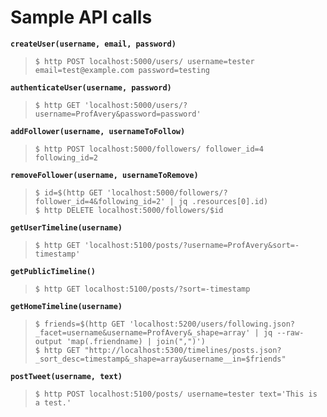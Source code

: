 # Sample API calls

**`createUser(username, email, password)`**

> ```shell-session
> $ http POST localhost:5000/users/ username=tester email=test@example.com password=testing
> ```

**`authenticateUser(username, password)`**

> ```shell-session
> $ http GET 'localhost:5000/users/?username=ProfAvery&password=password'
> ```

**`addFollower(username, usernameToFollow)`**

> ```shell-session
> $ http POST localhost:5000/followers/ follower_id=4 following_id=2
> ```

**`removeFollower(username, usernameToRemove)`**

> ```shell-session
> $ id=$(http GET 'localhost:5000/followers/?follower_id=4&following_id=2' | jq .resources[0].id)
> $ http DELETE localhost:5000/followers/$id
> ```

**`getUserTimeline(username)`**

> ```shell-session
> $ http GET 'localhost:5100/posts/?username=ProfAvery&sort=-timestamp'
> ```

**`getPublicTimeline()`**

> ```shell-session
> $ http GET localhost:5100/posts/?sort=-timestamp
> ```

**`getHomeTimeline(username)`**

> ```shell-session
> $ friends=$(http GET 'localhost:5200/users/following.json?_facet=username&username=ProfAvery&_shape=array' | jq --raw-output 'map(.friendname) | join(",")')
> $ http GET "http://localhost:5300/timelines/posts.json?_sort_desc=timestamp&_shape=array&username__in=$friends"
> ```

**`postTweet(username, text)`**

> ```shell-session
> $ http POST localhost:5100/posts/ username=tester text='This is a test.'
> ```

